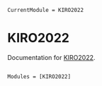 ```@meta
CurrentModule = KIRO2022
```

# KIRO2022

Documentation for [KIRO2022](https://github.com/BatyLeo/KIRO2022.jl).

```@index
```

```@autodocs
Modules = [KIRO2022]
```

